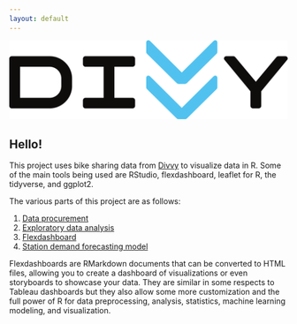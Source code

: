 ```yaml
---
layout: default
---
```


![Divvy Logo](/img/Divvy_logo.png)

## Hello!

This project uses bike sharing data from [Divvy](https://www.divvybikes.com/system-data) to visualize data in R. Some of the main tools being used are RStudio, flexdashboard, leaflet for R, the tidyverse, and ggplot2.

The various parts of this project are as follows:
1. [Data procurement](https://zacklarsen.github.io/divvy/Data.html)
1. [Exploratory data analysis](https://zacklarsen.github.io/divvy/EDA.html)
1. [Flexdashboard](https://zacklarsen.github.io/divvy/Flex.html)
1. [Station demand forecasting model](https://zacklarsen.github.io/divvy/Model.html)


Flexdashboards are RMarkdown documents that can be converted to HTML files, allowing you to create a dashboard of visualizations or even storyboards to showcase your data. They are similar in some respects to Tableau dashboards but they also allow some more customization and the full power of R for data preprocessing, analysis, statistics, machine learning modeling, and visualization.
